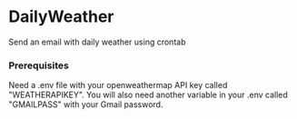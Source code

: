 # DailyWeather
Send an email with daily weather using crontab

### Prerequisites

Need a .env file with your openweathermap API key called "WEATHERAPIKEY". You will also need another variable in your .env called "GMAILPASS" with your Gmail password.
